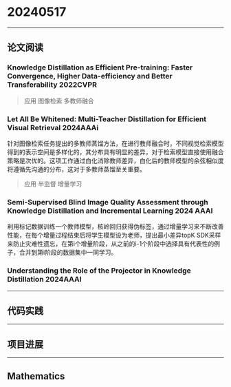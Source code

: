 # 20240517

---

## 论文阅读  

### Knowledge Distillation as Efficient Pre-training: Faster Convergence, Higher Data-efficiency and Better Transferability 2022CVPR

> 应用  图像检索  多教师融合
### Let All Be Whitened: Multi-Teacher Distillation for Efficient Visual Retrieval 2024AAAi 
针对图像检索任务提出的多教师蒸馏方法，在进行教师融合时，不同视觉检索模型得到的表示空间是多样化的，其分布具有明显的差异，对于检索模型直接使用融合策略是次优的。这项工作通过白化消除教师差异，白化后的教师模型的余弦相似度将遵循先沟通的分布，这对于多教师蒸馏至关重要。

> 应用  半监督 增量学习
### Semi-Supervised Blind Image Quality Assessment through Knowledge Distillation and Incremental Learning 2024 AAAI
利用标记数据训练一个教师模型，核岭回归获得伪标签，通过增量学习来不断改善性能，在每个增量过程结束后将学生模型设为老师，提出最小差异topK SDK采样来防止灾难性遗忘，在第i个增量阶段，从之前的i-1个阶段中选择具有代表性的例子，合并到第i阶段的数据集中一同学习。

### Understanding the Role of the Projector in Knowledge Distillation 2024AAAI

---

## 代码实践

---

## 项目进展

---

## Mathematics


